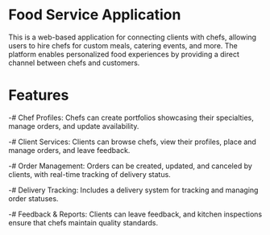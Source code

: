 # Food Service Application

This is a web-based application for connecting clients with chefs, allowing users to hire chefs for custom meals, catering events, and more. The platform enables personalized food experiences by providing a direct channel between chefs and customers.



# Features

-# Chef Profiles: Chefs can create portfolios showcasing their specialties, manage orders, and update availability.

-# Client Services: Clients can browse chefs, view their profiles, place and manage orders, and leave feedback.

-# Order Management: Orders can be created, updated, and canceled by clients, with real-time tracking of delivery status.

-# Delivery Tracking: Includes a delivery system for tracking and managing order statuses.

-# Feedback & Reports: Clients can leave feedback, and kitchen inspections ensure that chefs maintain quality standards.

